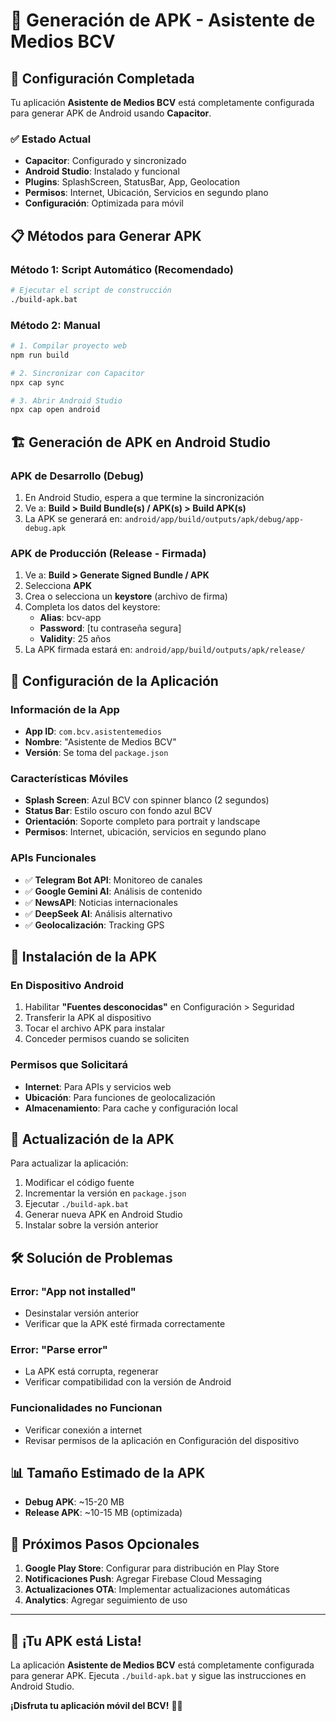 # 📱 Generación de APK - Asistente de Medios BCV

## 🚀 Configuración Completada

Tu aplicación **Asistente de Medios BCV** está completamente configurada para generar APK de Android usando **Capacitor**.

### ✅ Estado Actual
- **Capacitor**: Configurado y sincronizado
- **Android Studio**: Instalado y funcional
- **Plugins**: SplashScreen, StatusBar, App, Geolocation
- **Permisos**: Internet, Ubicación, Servicios en segundo plano
- **Configuración**: Optimizada para móvil

## 📋 Métodos para Generar APK

### Método 1: Script Automático (Recomendado)
```bash
# Ejecutar el script de construcción
./build-apk.bat
```

### Método 2: Manual
```bash
# 1. Compilar proyecto web
npm run build

# 2. Sincronizar con Capacitor
npx cap sync

# 3. Abrir Android Studio
npx cap open android
```

## 🏗️ Generación de APK en Android Studio

### APK de Desarrollo (Debug)
1. En Android Studio, espera a que termine la sincronización
2. Ve a: **Build > Build Bundle(s) / APK(s) > Build APK(s)**
3. La APK se generará en: `android/app/build/outputs/apk/debug/app-debug.apk`

### APK de Producción (Release - Firmada)
1. Ve a: **Build > Generate Signed Bundle / APK**
2. Selecciona **APK**
3. Crea o selecciona un **keystore** (archivo de firma)
4. Completa los datos del keystore:
   - **Alias**: bcv-app
   - **Password**: [tu contraseña segura]
   - **Validity**: 25 años
5. La APK firmada estará en: `android/app/build/outputs/apk/release/`

## 🔧 Configuración de la Aplicación

### Información de la App
- **App ID**: `com.bcv.asistentemedios`
- **Nombre**: "Asistente de Medios BCV"
- **Versión**: Se toma del `package.json`

### Características Móviles
- **Splash Screen**: Azul BCV con spinner blanco (2 segundos)
- **Status Bar**: Estilo oscuro con fondo azul BCV
- **Orientación**: Soporte completo para portrait y landscape
- **Permisos**: Internet, ubicación, servicios en segundo plano

### APIs Funcionales
- ✅ **Telegram Bot API**: Monitoreo de canales
- ✅ **Google Gemini AI**: Análisis de contenido
- ✅ **NewsAPI**: Noticias internacionales
- ✅ **DeepSeek AI**: Análisis alternativo
- ✅ **Geolocalización**: Tracking GPS

## 📱 Instalación de la APK

### En Dispositivo Android
1. Habilitar **"Fuentes desconocidas"** en Configuración > Seguridad
2. Transferir la APK al dispositivo
3. Tocar el archivo APK para instalar
4. Conceder permisos cuando se soliciten

### Permisos que Solicitará
- **Internet**: Para APIs y servicios web
- **Ubicación**: Para funciones de geolocalización
- **Almacenamiento**: Para cache y configuración local

## 🔄 Actualización de la APK

Para actualizar la aplicación:
1. Modificar el código fuente
2. Incrementar la versión en `package.json`
3. Ejecutar `./build-apk.bat`
4. Generar nueva APK en Android Studio
5. Instalar sobre la versión anterior

## 🛠️ Solución de Problemas

### Error: "App not installed"
- Desinstalar versión anterior
- Verificar que la APK esté firmada correctamente

### Error: "Parse error"
- La APK está corrupta, regenerar
- Verificar compatibilidad con la versión de Android

### Funcionalidades no Funcionan
- Verificar conexión a internet
- Revisar permisos de la aplicación en Configuración del dispositivo

## 📊 Tamaño Estimado de la APK
- **Debug APK**: ~15-20 MB
- **Release APK**: ~10-15 MB (optimizada)

## 🎯 Próximos Pasos Opcionales

1. **Google Play Store**: Configurar para distribución en Play Store
2. **Notificaciones Push**: Agregar Firebase Cloud Messaging
3. **Actualizaciones OTA**: Implementar actualizaciones automáticas
4. **Analytics**: Agregar seguimiento de uso

---

## 🚀 ¡Tu APK está Lista!

La aplicación **Asistente de Medios BCV** está completamente configurada para generar APK. 
Ejecuta `./build-apk.bat` y sigue las instrucciones en Android Studio.

**¡Disfruta tu aplicación móvil del BCV!** 📱✨
